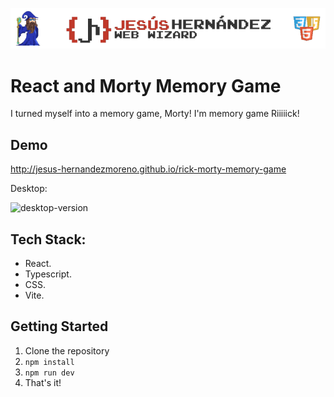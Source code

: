 ![Logo of the project](https://raw.githubusercontent.com/jesus-hernandezmoreno/tic-tac-toe/master/public/img/logo.png)

# React and Morty Memory Game

I turned myself into a memory game, Morty! I'm memory game Riiiiick!

## Demo

http://jesus-hernandezmoreno.github.io/rick-morty-memory-game

Desktop:

![desktop-version](https://raw.githubusercontent.com/jesus-hernandezmoreno/rick-morty-memory-game/master/demo-files/demo.gif)

## Tech Stack:

- React.
- Typescript.
- CSS.
- Vite.

## Getting Started

1. Clone the repository
2. `npm install`
3. `npm run dev`
4. That's it!
